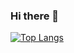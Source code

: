 ### Hi there 👋

[![Top Langs](https://github-readme-stats.vercel.app/api/top-langs/?username=techturnip&theme=radical&layout=compact)](https://github.com/anuraghazra/github-readme-stats)

<!--
**techturnip/techturnip** is a ✨ _special_ ✨ repository because its `README.md` (this file) appears on your GitHub profile.

Here are some ideas to get you started:

- 🔭 I’m currently working on ...
- 🌱 I’m currently learning ...
- 👯 I’m looking to collaborate on ...
- 🤔 I’m looking for help with ...
- 💬 Ask me about ...
- 📫 How to reach me: ...
- 😄 Pronouns: ...
- ⚡ Fun fact: ...
-->
